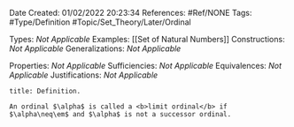 <div class="topSpace"></div>

Date Created: 01/02/2022 20:23:34
References: #Ref/NONE
Tags: #Type/Definition #Topic/Set_Theory/Later/Ordinal

Types: <i>Not Applicable</i>
Examples: [[Set of Natural Numbers]]
Constructions: <i>Not Applicable</i>
Generalizations: <i>Not Applicable</i>

Properties: <i>Not Applicable</i>
Sufficiencies: <i>Not Applicable</i>
Equivalences: <i>Not Applicable</i>
Justifications: <i>Not Applicable</i>

``` ad-Definition
title: Definition.

An ordinal $\alpha$ is called a <b>limit ordinal</b> if $\alpha\neq\em$ and $\alpha$ is not a successor ordinal.

```
